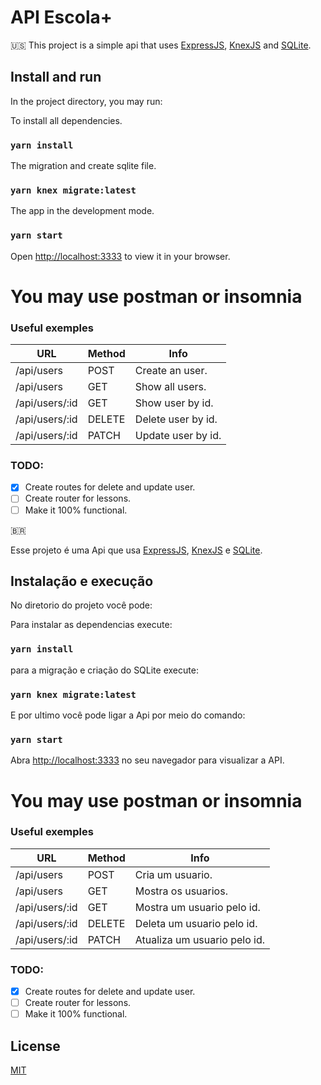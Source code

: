 # API Escola+
🇺🇸
This project is a simple api that uses [ExpressJS](https://expressjs.com/pt-br/), [KnexJS](http://knexjs.org/) and [SQLite](https://www.sqlite.org/index.html/).

## Install and run

In the project directory, you may run:

To install all dependencies.

### `yarn install`

The migration and create sqlite file.

### `yarn knex migrate:latest`

The app in the development mode.

### `yarn start`

Open [http://localhost:3333](http://localhost:3333) to view it in your browser.


# You may use postman or insomnia

### Useful exemples

| URL            | Method | Info               |
|----------------|--------|--------------------|
| /api/users     | POST   | Create an user.    |
| /api/users     | GET    | Show all users.    |
| /api/users/:id | GET    | Show user by id. |
| /api/users/:id | DELETE | Delete user by id. |
| /api/users/:id | PATCH  | Update user by id. |

### TODO:
- [x] Create routes for delete and update user.
- [ ] Create router for lessons.
- [ ] Make it 100% functional.

🇧🇷

Esse projeto é uma Api que usa [ExpressJS](https://expressjs.com/pt-br/), [KnexJS](http://knexjs.org/) e [SQLite](https://www.sqlite.org/index.html/).

## Instalação e execução

No diretorio do projeto você pode:

Para instalar as dependencias execute:

### `yarn install`

para a migração e criação do SQLite execute:

### `yarn knex migrate:latest`

E por ultimo você pode ligar a Api por meio do comando:

### `yarn start`

Abra [http://localhost:3333](http://localhost:3333) no seu navegador para visualizar a API.


# You may use postman or insomnia

### Useful exemples

| URL            | Method | Info               |
|----------------|--------|--------------------|
| /api/users     | POST   | Cria um usuario.    |
| /api/users     | GET    | Mostra os usuarios.    |
| /api/users/:id | GET    | Mostra um usuario pelo id. |
| /api/users/:id | DELETE | Deleta um usuario pelo id. |
| /api/users/:id | PATCH  | Atualiza um usuario pelo id. |

### TODO:
- [x] Create routes for delete and update user.
- [ ] Create router for lessons.
- [ ] Make it 100% functional.

## License
[MIT](https://choosealicense.com/licenses/mit/)